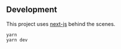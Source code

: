## Development

This project uses [next-js](https://nextjs.org/) behind the scenes.

```
yarn
yarn dev
```